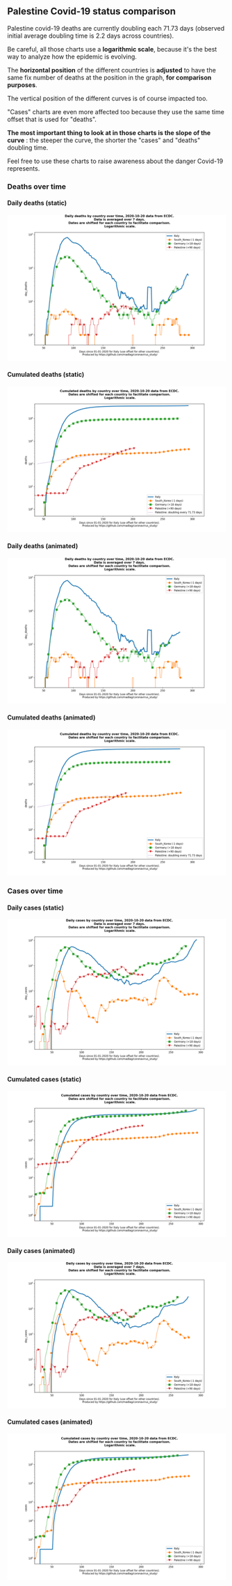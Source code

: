 ## Palestine Covid-19 status comparison 

Palestine covid-19 deaths are currently doubling each 71.73 days (observed initial average doubling time is 2.2 days across countries).



Be careful, all those charts use a **logarithmic scale**, because it's the best way to analyze how the epidemic is evolving.
 
The **horizontal position** of the different countries is **adjusted** to have the same fix number of deaths at the position in the graph, **for comparison purposes**.

The vertical position of the different curves is of course impacted too.

"Cases" charts are even more affected too because they use the same time offset that is used for "deaths".

**The most important thing to look at in those charts is the slope of the curve** : the steeper the curve, the shorter the "cases" and "deaths" doubling time.

Feel free to use these charts to raise awareness about the danger Covid-19 represents. 


 
### Deaths over time
 
#### Daily deaths (static)
![Palestine covid-19 daily deaths static chart](https://raw.githubusercontent.com/madlag/coronavirus_study/master/notebooks/graphs/2020-10-20/countries/Palestine/2020-10-20_Palestine_day_deaths.png "Palestine covid-19 day_deaths static chart")   
 
#### Cumulated deaths (static)
![Palestine covid-19 cumulated deaths static chart](https://raw.githubusercontent.com/madlag/coronavirus_study/master/notebooks/graphs/2020-10-20/countries/Palestine/2020-10-20_Palestine_deaths.png "Palestine covid-19 deaths static chart")   
 
#### Daily deaths (animated)
![Palestine covid-19 daily deaths animated chart](https://raw.githubusercontent.com/madlag/coronavirus_study/master/notebooks/graphs/2020-10-20/countries/Palestine/2020-10-20_Palestine_day_deaths.gif "Palestine covid-19 day_deaths animated chart")   
 
#### Cumulated deaths (animated)
![Palestine covid-19 cumulated deaths animated chart](https://raw.githubusercontent.com/madlag/coronavirus_study/master/notebooks/graphs/2020-10-20/countries/Palestine/2020-10-20_Palestine_deaths.gif "Palestine covid-19 deaths animated chart")   

 
### Cases over time
 
#### Daily cases (static)
![Palestine covid-19 daily cases static chart](https://raw.githubusercontent.com/madlag/coronavirus_study/master/notebooks/graphs/2020-10-20/countries/Palestine/2020-10-20_Palestine_day_cases.png "Palestine covid-19 day_cases static chart")   
 
#### Cumulated cases (static)
![Palestine covid-19 cumulated cases static chart](https://raw.githubusercontent.com/madlag/coronavirus_study/master/notebooks/graphs/2020-10-20/countries/Palestine/2020-10-20_Palestine_cases.png "Palestine covid-19 cases static chart")   
 
#### Daily cases (animated)
![Palestine covid-19 daily cases animated chart](https://raw.githubusercontent.com/madlag/coronavirus_study/master/notebooks/graphs/2020-10-20/countries/Palestine/2020-10-20_Palestine_day_cases.gif "Palestine covid-19 day_cases animated chart")   
 
#### Cumulated cases (animated)
![Palestine covid-19 cumulated cases animated chart](https://raw.githubusercontent.com/madlag/coronavirus_study/master/notebooks/graphs/2020-10-20/countries/Palestine/2020-10-20_Palestine_cases.gif "Palestine covid-19 cases animated chart")   

